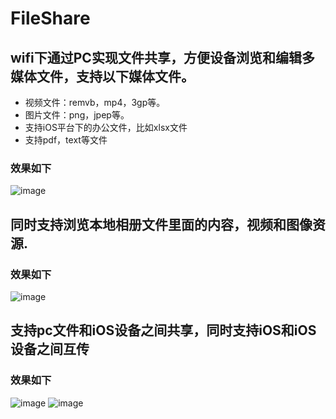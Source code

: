 # FileShare
## wifi下通过PC实现文件共享，方便设备浏览和编辑多媒体文件，支持以下媒体文件。
 * 视频文件：remvb，mp4，3gp等。
 * 图片文件：png，jpep等。
 * 支持iOS平台下的办公文件，比如xlsx文件
 * 支持pdf，text等文件
### 效果如下
![image](https://github.com/ViterbiDevelopment/FileShare/blob/master/gif/gif.gif)
## 同时支持浏览本地相册文件里面的内容，视频和图像资源.
### 效果如下
![image](https://github.com/ViterbiDevelopment/FileShare/blob/master/gif/local.gif)
## 支持pc文件和iOS设备之间共享，同时支持iOS和iOS设备之间互传
### 效果如下
![image](https://github.com/ViterbiDevelopment/FileShare/blob/master/gif/send.gif)
![image](https://github.com/ViterbiDevelopment/FileShare/blob/master/gif/setting.gif)



